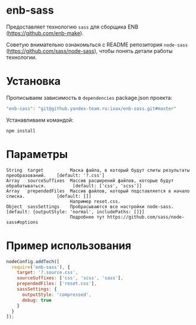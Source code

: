 enb-sass
========

Предоставляет технологию `sass` для сборщика ENB (https://github.com/enb-make).

Советую внимательно ознакомьться с README репозитория `node-sass` (https://github.com/sass/node-sass), чтобы понять детали работы технологии.


Установка
=========

Прописываем зависимость в `dependencies` package.json проекта:

```javascript
"enb-sass": "git@github.yandex-team.ru:ixax/enb-sass.git#master"
```

Устанавливаем командой:

```
npm install
```


Параметры
=========

    String  target          Маска файла, в который будут слиты результаты преобразований.    [default: '?.css']
    Array   sourceSuffixes  Массив расширений файлов, которые будут обрабатываться.          [default: ['css', 'scss']]
    Array   prependedFiles  Массив файлов, который подставляется в начало списка.            [default: []]
                            Например reset.css.
    Object  sassSettings    Пробрасываются все настройки node-sass.                          [default: {outputStyle: 'normal', includePaths: []}]
                            Подробнее тут https://github.com/sass/node-sass#options


Пример использования
====================

```javascript
nodeConfig.addTech([
  require('enb-sass'), {
    target: '?.source.css',
    sourceSuffixes: ['css', 'scss', 'sass'],
    prependedFiles: ['reset.css'],
    sassSettings: {
      outputStyle: 'compressed',
      debug: true
    }
  }
]);
```
